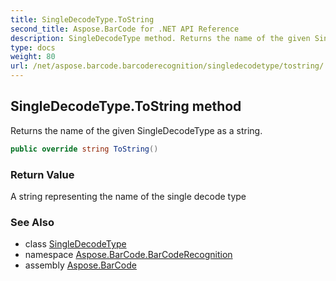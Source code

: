 ```yaml
---
title: SingleDecodeType.ToString
second_title: Aspose.BarCode for .NET API Reference
description: SingleDecodeType method. Returns the name of the given SingleDecodeType as a string
type: docs
weight: 80
url: /net/aspose.barcode.barcoderecognition/singledecodetype/tostring/
---
```

## SingleDecodeType.ToString method

Returns the name of the given SingleDecodeType as a string.

```csharp
public override string ToString()
```

### Return Value

A string representing the name of the single decode type

### See Also

* class [SingleDecodeType](../)
* namespace [Aspose.BarCode.BarCodeRecognition](../../singledecodetype/)
* assembly [Aspose.BarCode](../../../)


